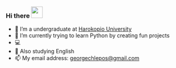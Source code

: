 ### Hi there <img src="https://raw.githubusercontent.com/MartinHeinz/MartinHeinz/master/wave.gif" width="30px">

- 🔭 I’m a undergraduate at [Harokopio University](https://dit.hua.gr/index.php/en/)
- 🌱 I’m currently trying to learn Python by creating fun projects
- :computer:
- :barber: Also studying English
- 📫 My email address: <georgechlepos@gmail.com>

